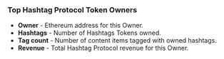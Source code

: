 ### Top Hashtag Protocol Token Owners

- **Owner** - Ethereum address for this Owner.
- **Hashtags** - Number of Hashtags Tokens owned.
- **Tag count** - Number of content items tagged with owned hashtags.
- **Revenue** - Total Hashtag Protocol revenue for this Owner.
